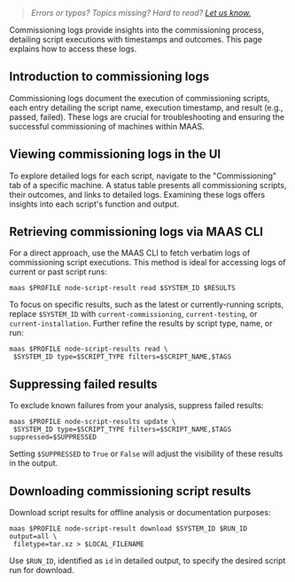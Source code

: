 > *Errors or typos? Topics missing? Hard to read? <a href="https://docs.google.com/forms/d/e/1FAIpQLScIt3ffetkaKW3gDv6FDk7CfUTNYP_HGmqQotSTtj2htKkVBw/viewform?usp=pp_url&entry.1739714854=https://maas.io/docs/accessing-commissioning-logs" target = "_blank">Let us know.</a>*

Commissioning logs provide insights into the commissioning process, detailing script executions with timestamps and outcomes. This page explains how to access these logs.

## Introduction to commissioning logs

Commissioning logs document the execution of commissioning scripts, each entry detailing the script name, execution timestamp, and result (e.g., passed, failed). These logs are crucial for troubleshooting and ensuring the successful commissioning of machines within MAAS.

## Viewing commissioning logs in the UI

To explore detailed logs for each script, navigate to the "Commissioning" tab of a specific machine. A status table presents all commissioning scripts, their outcomes, and links to detailed logs. Examining these logs offers insights into each script's function and output.

## Retrieving commissioning logs via MAAS CLI

For a direct approach, use the MAAS CLI to fetch verbatim logs of commissioning script executions. This method is ideal for accessing logs of current or past script runs:

```nohighlight
maas $PROFILE node-script-result read $SYSTEM_ID $RESULTS
```

To focus on specific results, such as the latest or currently-running scripts, replace `$SYSTEM_ID` with `current-commissioning`, `current-testing`, or `current-installation`. Further refine the results by script type, name, or run:

```nohighlight
maas $PROFILE node-script-results read \
 $SYSTEM_ID type=$SCRIPT_TYPE filters=$SCRIPT_NAME,$TAGS
```

## Suppressing failed results

To exclude known failures from your analysis, suppress failed results:

```nohighlight
maas $PROFILE node-script-results update \
 $SYSTEM_ID type=$SCRIPT_TYPE filters=$SCRIPT_NAME,$TAGS suppressed=$SUPPRESSED
```

Setting `$SUPPRESSED` to `True` or `False` will adjust the visibility of these results in the output.

## Downloading commissioning script results

Download script results for offline analysis or documentation purposes:

```nohighlight
maas $PROFILE node-script-result download $SYSTEM_ID $RUN_ID output=all \
 filetype=tar.xz > $LOCAL_FILENAME
```

Use `$RUN_ID`, identified as `id` in detailed output, to specify the desired script run for download.